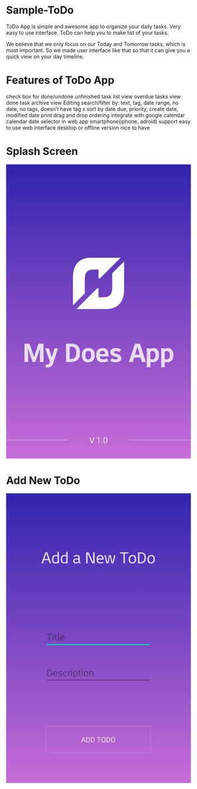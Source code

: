 # Sample-ToDo

ToDo App is simple and awesome app to organize your daily tasks. Very easy to use interface. ToDo can help you to make list of your tasks.

We believe that we only focus on our Today and Tomorrow tasks, which is most important. So we made user interface like that so that it can give you a quick view on your day timeline.

# Features of ToDo App 
check box for done/undone
unfinished task list view
overdue tasks view
done task archive view
Editing
search/filter by: text, tag, date range, no date, no tags, doesn't have tag x
sort by date due, priority, create date, modified date
print
drag and drop ordering
integrate with google calendar
calendar date selector in web app
smartphone(iphone, adroid) support
easy to use web interface
desktop or offline version nice to have


# Splash Screen
![ToDo Splash-screen](./Readme_images/1.jpeg)

# Add New ToDo
![ToDo Add New ToDo](./Readme_images/2.jpeg)
